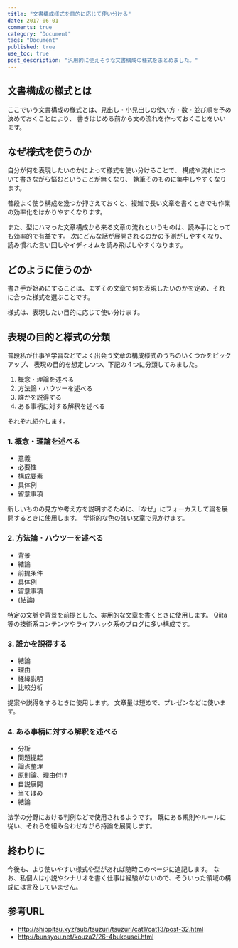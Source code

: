 ```yaml
---
title: "文書構成様式を目的に応じて使い分ける"
date: 2017-06-01
comments: true
category: "Document"
tags: "Document"
published: true
use_toc: true
post_description: "汎用的に使えそうな文書構成の様式をまとめました。"
---
```


## 文書構成の様式とは

ここでいう文書構成の様式とは、見出し・小見出しの使い方・数・並び順を予め決めておくことにより、
書きはじめる前から文の流れを作っておくことをいいます。

## なぜ様式を使うのか

自分が何を表現したいのかによって様式を使い分けることで、
構成や流れについて書きながら悩むということが無くなり、
執筆そのものに集中しやすくなります。

普段よく使う構成を幾つか押さえておくと、複雑で長い文章を書くときでも作業の効率化をはかりやすくなります。

また、型にハマった文章構成から来る文章の流れというものは、読み手にとっても効率的で有益です。
次にどんな話が展開されるのかの予測がしやすくなり、読み慣れた言い回しやイディオムを読み飛ばしやすくなります。

## どのように使うのか

書き手が始めにすることは、まずその文章で何を表現したいのかを定め、それに合った様式を選ぶことです。

様式は、表現したい目的に応じて使い分けます。

## 表現の目的と様式の分類

普段私が仕事や学習などでよく出会う文章の構成様式のうちのいくつかをピックアップ、
表現の目的を想定しつつ、下記の４つに分類してみました。

1. 概念・理論を述べる
2. 方法論・ハウツーを述べる
3. 誰かを説得する
4. ある事柄に対する解釈を述べる

それぞれ紹介します。

### 1. 概念・理論を述べる

* 意義
* 必要性
* 構成要素
* 具体例
* 留意事項

新しいものの見方や考え方を説明するために、「なぜ」にフォーカスして論を展開するときに使用します。
学術的な色の強い文章で見かけます。

### 2. 方法論・ハウツーを述べる

* 背景
* 結論
* 前提条件
* 具体例
* 留意事項
* (結論)

特定の文脈や背景を前提とした、実用的な文章を書くときに使用します。
Qiita等の技術系コンテンツやライフハック系のブログに多い構成です。

### 3. 誰かを説得する

* 結論
* 理由
* 経緯説明
* 比較分析

提案や説得をするときに使用します。
文章量は短めで、プレゼンなどに使います。

### 4. ある事柄に対する解釈を述べる

* 分析
* 問題提起
* 論点整理
* 原則論、理由付け
* 自説展開
* 当てはめ
* 結論

法学の分野における判例などで使用されるようです。
既にある規則やルールに従い、それらを組み合わせながら持論を展開します。

## 終わりに

今後も、より使いやすい様式や型があれば随時このページに追記します。
なお、私個人は小説やシナリオを書く仕事は経験がないので、そういった領域の構成には言及していません。

## 参考URL

* <http://shippitsu.xyz/sub/tsuzuri/tsuzuri/cat1/cat13/post-32.html>
* <http://bunsyou.net/kouza2/26-4bukousei.html>
